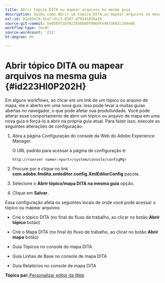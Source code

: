 ```yaml
---
title: Abrir tópico DITA ou mapear arquivos na mesma guia
description: Saiba como Abrir um tópico DITA ou mapear arquivos na mesma guia
exl-id: 81ad2e18-3ea7-4cc1-8387-d703d1038a18
source-git-commit: 5e0584f1bf0216b8b00f00b9fe46fa682c244e08
workflow-type: tm+mt
source-wordcount: '212'
ht-degree: 0%

---
```


# Abrir tópico DITA ou mapear arquivos na mesma guia {#id223HI0P202H}

Em alguns workflows, ao clicar em um link de um tópico ou arquivo de mapa, ele é aberto em uma nova guia. Isso pode levar a muitas guias abertas no navegador, o que pode afetar sua produtividade. Você pode alterar esse comportamento de abrir um tópico ou arquivo de mapa em uma nova guia e forçá-lo a abrir na própria guia atual. Para fazer isso, execute as seguintes alterações de configuração:

1. Abra a página Configuração do console da Web do Adobe Experience Manager.

   O URL padrão para acessar a página de configuração é:

   ```http
   http://<server name>:<port>/system/console/configMgr
   ```

1. Procure por e clique no link **com.adobe.fmdita.xmleditor.config.XmlEditorConfig** pacote.

1. Selecione o **Abrir tópico/mapa DITA na mesma guia** opção.

1. Clique em **Salvar**.


Essa configuração afeta os seguintes locais de onde você pode acessar o tópico ou mapear arquivos:

- Crie o tópico DITA \(no final do fluxo de trabalho, ao clicar no botão **Abrir tópico** botão\)

- Crie o Mapa DITA \(no final do fluxo de trabalho, ao clicar no botão **Abrir mapa** botão\)

- Guia Tópicos no console do mapa DITA

- Guia Linhas de Base no console de mapa DITA

- Guia Relatórios no console de mapa DITA


**Tópico pai:**[ Personalizar editor da Web](conf-web-editor.md)
